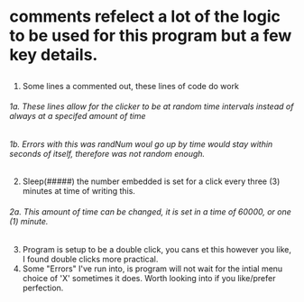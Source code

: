 # comments refelect a lot of the logic to be used for this program but a few key details.

##
1. Some lines a commented out, these lines of code do work
  ###### 1a. These lines allow for the clicker to be at random time intervals instead of always at a specifed amount of time
  ###### 1b. Errors with this was randNum woul go up by time would stay within seconds of itself, therefore was not random enough.
2. Sleep(#####) the number embedded is set for a click every three (3) minutes at time of writing this.
  ###### 2a. This amount of time can be changed, it is set in a time of 60000, or one (1) minute. 
3. Program is setup to be a double click, you cans et this however you like, I found double clicks more practical. 
4. Some "Errors" I've run into, is program will not wait for the intial menu choice of 'X' sometimes it does. Worth looking into if you like/prefer perfection.
